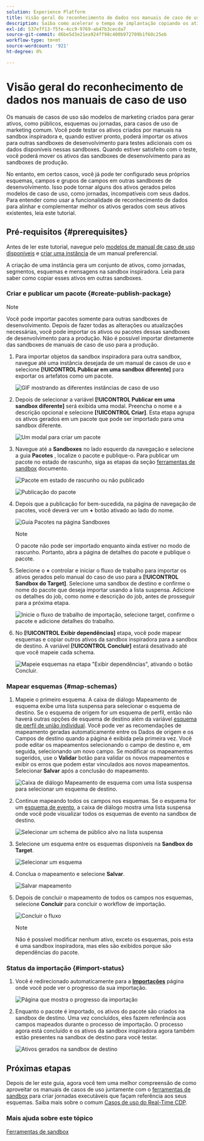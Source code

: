 ```yaml
---
solution: Experience Platform
title: Visão geral do reconhecimento de dados nos manuais de caso de uso
description: Saiba como acelerar o tempo de implantação copiando os ativos gerados na sandbox inspiradora final para outras sandboxes.
exl-id: 537eff13-f5fe-4cc9-9769-ab47b3cecda7
source-git-commit: d6be5d3e21ea924ff98c400b972709b1f60c25eb
workflow-type: tm+mt
source-wordcount: '921'
ht-degree: 0%

---
```


# Visão geral do reconhecimento de dados nos manuais de caso de uso

Os manuais de casos de uso são modelos de marketing criados para gerar ativos, como públicos, esquemas ou jornadas, para casos de uso de marketing comum. Você pode testar os ativos criados por manuais na sandbox inspiradora e, quando estiver pronto, poderá importar os ativos para outras sandboxes de desenvolvimento para testes adicionais com os dados disponíveis nessas sandboxes. Quando estiver satisfeito com o teste, você poderá mover os ativos das sandboxes de desenvolvimento para as sandboxes de produção.

No entanto, em certos casos, você já pode ter configurado seus próprios esquemas, campos e grupos de campos em outras sandboxes de desenvolvimento. Isso pode tornar alguns dos ativos gerados pelos modelos de caso de uso, como jornadas, incompatíveis com seus dados. Para entender como usar a funcionalidade de reconhecimento de dados para alinhar e complementar melhor os ativos gerados com seus ativos existentes, leia este tutorial.

## Pré-requisitos {#prerequisites}

Antes de ler este tutorial, navegue pelo [modelos de manual de caso de uso disponíveis](/help/use-case-playbooks/playbooks/discover.md#search-and-filter) e [criar uma instância](/help/use-case-playbooks/playbooks/create-share-reuse.md) de um manual preferencial.

A criação de uma instância gera um conjunto de ativos, como jornadas, segmentos, esquemas e mensagens na sandbox inspiradora. Leia para saber como copiar esses ativos em outras sandboxes.

### Criar e publicar um pacote {#create-publish-package}

>[!NOTE]
>
> Você pode importar pacotes somente para outras sandboxes de desenvolvimento. Depois de fazer todas as alterações ou atualizações necessárias, você pode importar os ativos ou pacotes dessas sandboxes de desenvolvimento para a produção. Não é possível importar diretamente das sandboxes de manuais de caso de uso para a produção.

1. Para importar objetos da sandbox inspiradora para outra sandbox, navegue até uma instância desejada de um manual de casos de uso e selecione **[!UICONTROL Publicar em uma sandbox diferente]** para exportar os artefatos como um pacote.

   ![GIF mostrando as diferentes instâncias de caso de uso](/help/use-case-playbooks/assets/playbooks/data-awareness/browse-to-existing-instances-of-playbook.gif)

2. Depois de selecionar a variável **[!UICONTROL Publicar em uma sandbox diferente]** será exibida uma modal. Preencha o nome e a descrição opcional e selecione **[!UICONTROL Criar]**. Esta etapa agrupa os ativos gerados em um pacote que pode ser importado para uma sandbox diferente.

   ![Um modal para criar um pacote](/help/use-case-playbooks/assets/playbooks/data-awareness/create-package-modal.png)

3. Navegue até a **Sandboxes** no lado esquerdo da navegação e selecione a guia **Pacotes** , localize o pacote e publique-o. Para publicar um pacote no estado de rascunho, siga as etapas da seção [ferramentas de sandbox](/help/sandboxes/ui/sandbox-tooling.md#add-an-object-to-an-existing-package-and-publish) documento.

   ![Pacote em estado de rascunho ou não publicado](/help/use-case-playbooks/assets/playbooks/data-awareness/draft-mode.png)

   ![Publicação do pacote](/help/use-case-playbooks/assets/playbooks/data-awareness/publish-draft.png)

4. Depois que a publicação for bem-sucedida, na página de navegação de pacotes, você deverá ver um **+** botão ativado ao lado do nome.

   ![Guia Pacotes na página Sandboxes](/help/use-case-playbooks/assets/playbooks/data-awareness/packages.png)

   >[!NOTE]
   >
   > O pacote não pode ser importado enquanto ainda estiver no modo de rascunho. Portanto, abra a página de detalhes do pacote e publique o pacote.

5. Selecione o **+** controlar e iniciar o fluxo de trabalho para importar os ativos gerados pelo manual do caso de uso para a **[!UICONTROL Sandbox do Target]**. Selecione uma sandbox de destino e confirme o nome do pacote que deseja importar usando a lista suspensa. Adicione os detalhes do job, como nome e descrição do job, antes de prosseguir para a próxima etapa.

   ![Inicie o fluxo de trabalho de importação, selecione target, confirme o pacote e adicione detalhes do trabalho.](/help/use-case-playbooks/assets/playbooks/data-awareness/import-package-import-settings.png)

6. No **[!UICONTROL Exibir dependências]** etapa, você pode mapear esquemas e copiar outros ativos da sandbox inspiradora para a sandbox de destino. A variável **[!UICONTROL Concluir]** estará desativado até que você mapeie cada schema.

   ![Mapeie esquemas na etapa &quot;Exibir dependências&quot;, ativando o botão Concluir.](/help/use-case-playbooks/assets/playbooks/data-awareness/import-package-view-dependencies.png)

### Mapear esquemas {#map-schemas}

1. Mapeie o primeiro esquema. A caixa de diálogo Mapeamento de esquema exibe uma lista suspensa para selecionar o esquema de destino. Se o esquema de origem for um esquema de perfil, então não haverá outras opções de esquema de destino além da variável [esquema de perfil de união individual](/help/xdm/classes/individual-profile.md). Você pode ver as recomendações de mapeamento geradas automaticamente entre os Dados de origem e os Campos de destino quando a página é exibida pela primeira vez. Você pode editar os mapeamentos selecionando o campo de destino e, em seguida, selecionando um novo campo. Se modificar os mapeamentos sugeridos, use o **Validar** botão para validar os novos mapeamentos e exibir os erros que podem estar vinculados aos novos mapeamentos. Selecionar **Salvar** após a conclusão do mapeamento.

   ![Caixa de diálogo Mapeamento de esquema com uma lista suspensa para selecionar um esquema de destino.](/help/use-case-playbooks/assets/playbooks/data-awareness/map-to-existing-fields.png)

2. Continue mapeando todos os campos nos esquemas. Se o esquema for um [esquema de evento](/help/xdm/classes/experienceevent.md), a caixa de diálogo mostra uma lista suspensa onde você pode visualizar todos os esquemas de evento na sandbox de destino.

   ![Selecionar um schema de público alvo na lista suspensa](/help/use-case-playbooks/assets/playbooks/data-awareness/map-to-event-schema.png)

3. Selecione um esquema entre os esquemas disponíveis na **Sandbox do Target**.

   ![Selecionar um esquema](/help/use-case-playbooks/assets/playbooks/data-awareness/map-to-available-schemas.png)

4. Conclua o mapeamento e selecione **Salvar**.

   ![Salvar mapeamento](/help/use-case-playbooks/assets/playbooks/data-awareness/map-to-existing-modal.png)

5. Depois de concluir o mapeamento de todos os campos nos esquemas, selecione **Concluir** para concluir o workflow de importação.

   ![Concluir o fluxo](/help/use-case-playbooks/assets/playbooks/data-awareness/complete-flow.png)

   >[!NOTE]
   >
   > Não é possível modificar nenhum ativo, exceto os esquemas, pois esta é uma sandbox inspiradora, mas eles são exibidos porque são dependências do pacote.

### Status da importação {#import-status}

1. Você é redirecionado automaticamente para a [**Importações**](/help/sandboxes/ui/sandbox-tooling.md#view-import-details) página onde você pode ver o progresso da sua importação.

   ![Página que mostra o progresso da importação](/help/use-case-playbooks/assets/playbooks/data-awareness/import-progress.png)

2. Enquanto o pacote é importado, os ativos do pacote são criados na sandbox de destino. Uma vez concluídos, eles fazem referência aos campos mapeados durante o processo de importação. O processo agora está concluído e os ativos da sandbox inspiradora agora também estão presentes na sandbox de destino para você testar.

   ![Ativos gerados na sandbox de destino](/help/use-case-playbooks/assets/playbooks/data-awareness/packages.png)

## Próximas etapas

Depois de ler este guia, agora você tem uma melhor compreensão de como aproveitar os manuais de casos de uso juntamente com o [ferramentas de sandbox](/help/sandboxes/ui/sandbox-tooling.md#monitor-import-jobs-and-view-import-objects-details) para criar jornadas executáveis que façam referência aos seus esquemas. Saiba mais sobre o comum [Casos de uso do Real-Time CDP](/help/rtcdp/use-case-guides/intelligent-re-engagement/intelligent-re-engagement.md).

### Mais ajuda sobre este tópico

[Ferramentas de sandbox](/help/sandboxes/ui/sandbox-tooling.md)
